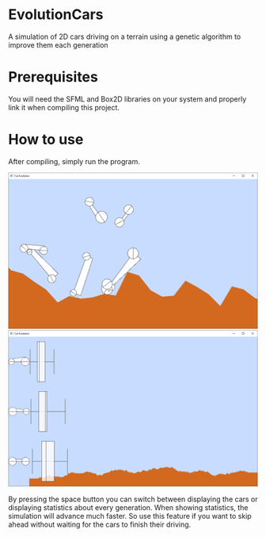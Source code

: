 # EvolutionCars
A simulation of 2D cars driving on a terrain using a genetic algorithm to improve them each generation

# Prerequisites
You will need the SFML and Box2D libraries on your system and properly link it when compiling this project.

# How to use
After compiling, simply run the program.

![Cars in Action](https://raw.githubusercontent.com/DavidWz/EvolutionCars/master/car2.PNG)
![Stats in Action](https://raw.githubusercontent.com/DavidWz/EvolutionCars/master/car3.PNG)

By pressing the space button you can switch between displaying the cars or displaying statistics about every generation.
When showing statistics, the simulation will advance much faster. So use this feature if you want to skip ahead without waiting for the cars to finish their driving.
